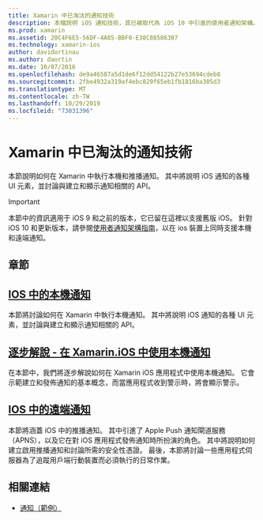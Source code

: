 ```yaml
---
title: Xamarin 中已淘汰的通知技術
description: 本檔說明 iOS 通知技術，其已被取代為 iOS 10 中引進的使用者通知架構。
ms.prod: xamarin
ms.assetid: 20C4F6E5-56DF-4A85-BBF0-E38C88586307
ms.technology: xamarin-ios
author: davidortinau
ms.author: daortin
ms.date: 10/07/2016
ms.openlocfilehash: de9a46587a5d1de6f12dd54122b27e53694cdeb8
ms.sourcegitcommit: 2fbe4932a319af4ebc829f65eb1fb1816ba305d3
ms.translationtype: MT
ms.contentlocale: zh-TW
ms.lasthandoff: 10/29/2019
ms.locfileid: "73031396"
---
```

# <a name="deprecated-notification-technologies-in-xamarinios"></a>Xamarin 中已淘汰的通知技術

本節說明如何在 Xamarin 中執行本機和推播通知。 其中將說明 iOS 通知的各種 UI 元素，並討論與建立和顯示通知相關的 API。

> [!IMPORTANT]
> 本節中的資訊適用于 iOS 9 和之前的版本，它已留在這裡以支援舊版 iOS。 針對 iOS 10 和更新版本，請參閱[使用者通知架構指南](~/ios/platform/user-notifications/index.md)，以在 ios 裝置上同時支援本機和遠端通知。

## <a name="sections"></a>章節

<a name="Local Notifications In iOS" />

## <a name="local-notifications-in-ioslocal-notifications-in-iosmd"></a>[IOS 中的本機通知](local-notifications-in-ios.md)

本節將討論如何在 Xamarin 中執行本機通知。 其中將說明 iOS 通知的各種 UI 元素，並討論與建立和顯示通知相關的 API。

<a name="Local Notifications Walkthrough" />

## <a name="walkthrough---using-local-notifications-in-xamarinioslocal-notifications-in-ios-walkthroughmd"></a>[逐步解說 - 在 Xamarin.iOS 中使用本機通知](local-notifications-in-ios-walkthrough.md)

在本節中，我們將逐步解說如何在 Xamarin iOS 應用程式中使用本機通知。 它會示範建立和發佈通知的基本概念，而當應用程式收到警示時，將會顯示警示。

<a name="Remote Notifications In iOS" />

## <a name="remote-notifications-in-iosremote-notifications-in-iosmd"></a>[IOS 中的遠端通知](remote-notifications-in-ios.md)

本節將涵蓋 iOS 中的推播通知。 其中引進了 Apple Push 通知閘道服務（APNS），以及它在對 iOS 應用程式發佈通知時所扮演的角色。 其中將說明如何建立啟用推播通知和討論所需的安全性憑證。 最後，本節將討論一些應用程式伺服器為了追蹤用戶端行動裝置而必須執行的日常作業。

## <a name="related-links"></a>相關連結

- [通知（範例）](https://docs.microsoft.com/samples/xamarin/ios-samples/notifications)
